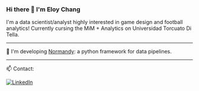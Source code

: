 ### Hi there 👋 I'm Eloy Chang

I'm a data scientist/analyst highly interested in game design and football analytics! Currently cursing the MiM + Analytics on Universidad Torcuato Di Tella. 

----------------------------

:rocket: I'm developing [Normandy](https://github.com/echang1802/normandy): a python framework for data pipelines.

----------------------------

📫 Contact: 

[![LinkedIn](https://img.shields.io/badge/-LinkedIn-222222?style=flat-square&logo=linkedin&logoColor=white&link=https://www.linkedin.com/in/echang182/)](https://www.linkedin.com/in/carloscrespoi/)

<!--
**echang1802/echang1802** is a ✨ _special_ ✨ repository because its `README.md` (this file) appears on your GitHub profile.

Here are some ideas to get you started:

- 🔭 I’m currently working on ...
- 🌱 I’m currently learning ...
- 👯 I’m looking to collaborate on ...
- 🤔 I’m looking for help with ...
- 💬 Ask me about ...
- 📫 How to reach me: ...
- 😄 Pronouns: ...
- ⚡ Fun fact: ...
-->
